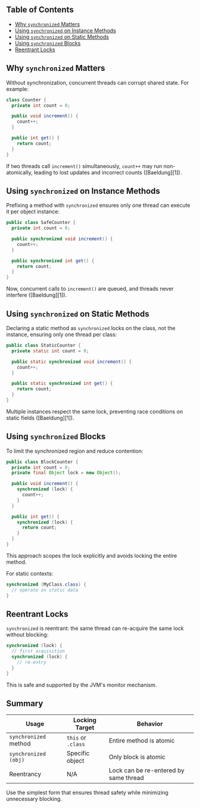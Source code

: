 ## Table of Contents

- [Why `synchronized` Matters](#why-synchronized-matters)  
- [Using `synchronized` on Instance Methods](#using-synchronized-on-instance-methods)  
- [Using `synchronized` on Static Methods](#using-synchronized-on-static-methods)  
- [Using `synchronized` Blocks](#using-synchronized-blocks)  
- [Reentrant Locks](#reentrant-locks)  


## Why `synchronized` Matters

Without synchronization, concurrent threads can corrupt shared state. For example:

```java
class Counter {
  private int count = 0;

  public void increment() {
    count++;
  }

  public int get() {
    return count;
  }
}
````

If two threads call `increment()` simultaneously, `count++` may run non-atomically, leading to lost updates and incorrect counts ([Baeldung][1]).


## Using `synchronized` on Instance Methods

Prefixing a method with `synchronized` ensures only one thread can execute it per object instance:

```java
public class SafeCounter {
  private int count = 0;

  public synchronized void increment() {
    count++;
  }

  public synchronized int get() {
    return count;
  }
}
```

Now, concurrent calls to `increment()` are queued, and threads never interfere ([Baeldung][1]).


## Using `synchronized` on Static Methods

Declaring a static method as `synchronized` locks on the class, not the instance, ensuring only one thread per class:

```java
public class StaticCounter {
  private static int count = 0;

  public static synchronized void increment() {
    count++;
  }

  public static synchronized int get() {
    return count;
  }
}
```

Multiple instances respect the same lock, preventing race conditions on static fields ([Baeldung][1]).

## Using `synchronized` Blocks

To limit the synchronized region and reduce contention:

```java
public class BlockCounter {
  private int count = 0;
  private final Object lock = new Object();

  public void increment() {
    synchronized (lock) {
      count++;
    }
  }

  public int get() {
    synchronized (lock) {
      return count;
    }
  }
}
```

This approach scopes the lock explicitly and avoids locking the entire method.

For static contexts:

```java
synchronized (MyClass.class) {
  // operate on static data
}
```

## Reentrant Locks

`synchronized` is reentrant: the same thread can re-acquire the same lock without blocking:

```java
synchronized (lock) {
  // first acquisition
  synchronized (lock) {
    // re-entry
  }
}
```

This is safe and supported by the JVM's monitor mechanism.


## Summary

| Usage                 | Locking Target     | Behavior                              |
| --------------------- | ------------------ | ------------------------------------- |
| `synchronized` method | `this` or `.class` | Entire method is atomic               |
| `synchronized (obj)`  | Specific object    | Only block is atomic                  |
| Reentrancy            | N/A                | Lock can be re-entered by same thread |

Use the simplest form that ensures thread safety while minimizing unnecessary blocking.

